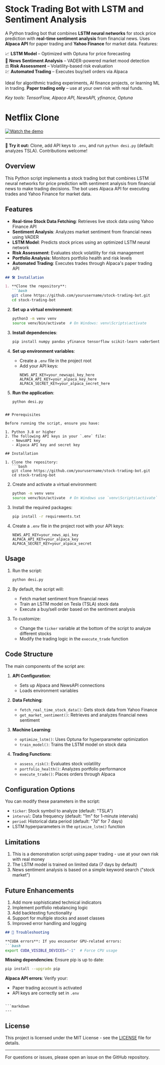 # Stock Trading Bot with LSTM and Sentiment Analysis

A Python trading bot that combines **LSTM neural networks** for stock price prediction with **real-time sentiment analysis** from financial news. Uses **Alpaca API** for paper trading and **Yahoo Finance** for market data. Features:  

📈 **LSTM Model** – Optimized with Optuna for price forecasting  
📰 **News Sentiment Analysis** – VADER-powered market mood detection  
⚖️ **Risk Assessment** – Volatility-based risk evaluation  
💹 **Automated Trading** – Executes buy/sell orders via Alpaca  

Ideal for algorithmic trading experiments, AI finance projects, or learning ML in trading. **Paper trading only** – use at your own risk with real funds.  

*Key tools: TensorFlow, Alpaca API, NewsAPI, yfinance, Optuna*  

# Netflix Clone

[![Watch the demo](https://img.shields.io/badge/Watch-Demo_Video-red?style=for-the-badge&logo=asciinema)](https://files.catbox.moe/3ns1ls.mp4)

---  
**🚀 Try it out:** Clone, add API keys to `.env`, and run `python desi.py` (default: analyzes TSLA). Contributions welcome!

## Overview

This Python script implements a stock trading bot that combines LSTM neural networks for price prediction with sentiment analysis from financial news to make trading decisions. The bot uses Alpaca API for executing trades and Yahoo Finance for market data.

## Features

- **Real-time Stock Data Fetching**: Retrieves live stock data using Yahoo Finance API
- **Sentiment Analysis**: Analyzes market sentiment from financial news using VADER
- **LSTM Model**: Predicts stock prices using an optimized LSTM neural network
- **Risk Assessment**: Evaluates stock volatility for risk management
- **Portfolio Analysis**: Monitors portfolio health and risk levels
- **Automated Trading**: Executes trades through Alpaca's paper trading API

```markdown
## 🛠 Installation

1. **Clone the repository**:
   ```bash
   git clone https://github.com/yourusername/stock-trading-bot.git
   cd stock-trading-bot
   ```

2. **Set up a virtual environment**:
   ```bash
   python3 -m venv venv
   source venv/bin/activate  # On Windows: venv\Scripts\activate
   ```

3. **Install dependencies**:
   ```bash
   pip install numpy pandas yfinance tensorflow scikit-learn vaderSentiment requests matplotlib seaborn optuna alpaca-trade-api python-dotenv
   ```

4. **Set up environment variables**:
   - Create a `.env` file in the project root
   - Add your API keys:
     ```
     NEWS_API_KEY=your_newsapi_key_here
     ALPACA_API_KEY=your_alpaca_key_here
     ALPACA_SECRET_KEY=your_alpaca_secret_here
     ```

5. **Run the application**:
   ```bash
   python desi.py
   ```
```

## Prerequisites

Before running the script, ensure you have:

1. Python 3.8 or higher
2. The following API keys in your `.env` file:
   - NewsAPI key
   - Alpaca API key and secret key

## Installation

1. Clone the repository:
   ```bash
   git clone https://github.com/yourusername/stock-trading-bot.git
   cd stock-trading-bot
   ```

2. Create and activate a virtual environment:
   ```bash
   python -m venv venv
   source venv/bin/activate  # On Windows use `venv\Scripts\activate`
   ```

3. Install the required packages:
   ```bash
   pip install -r requirements.txt
   ```

4. Create a `.env` file in the project root with your API keys:
   ```
   NEWS_API_KEY=your_news_api_key
   ALPACA_API_KEY=your_alpaca_key
   ALPACA_SECRET_KEY=your_alpaca_secret
   ```

## Usage

1. Run the script:
   ```bash
   python desi.py
   ```

2. By default, the script will:
   - Fetch market sentiment from financial news
   - Train an LSTM model on Tesla (TSLA) stock data
   - Execute a buy/sell order based on the sentiment analysis

3. To customize:
   - Change the `ticker` variable at the bottom of the script to analyze different stocks
   - Modify the trading logic in the `execute_trade` function

## Code Structure

The main components of the script are:

1. **API Configuration**:
   - Sets up Alpaca and NewsAPI connections
   - Loads environment variables

2. **Data Fetching**:
   - `fetch_real_time_stock_data()`: Gets stock data from Yahoo Finance
   - `get_market_sentiment()`: Retrieves and analyzes financial news sentiment

3. **Machine Learning**:
   - `optimize_lstm()`: Uses Optuna for hyperparameter optimization
   - `train_model()`: Trains the LSTM model on stock data

4. **Trading Functions**:
   - `assess_risk()`: Evaluates stock volatility
   - `portfolio_health()`: Analyzes portfolio performance
   - `execute_trade()`: Places orders through Alpaca

## Configuration Options

You can modify these parameters in the script:

- `ticker`: Stock symbol to analyze (default: "TSLA")
- `interval`: Data frequency (default: "1m" for 1-minute intervals)
- `period`: Historical data period (default: "7d" for 7 days)
- LSTM hyperparameters in the `optimize_lstm()` function

## Limitations

1. This is a demonstration script using paper trading - use at your own risk with real money
2. The LSTM model is trained on limited data (7 days by default)
3. News sentiment analysis is based on a simple keyword search ("stock market")

## Future Enhancements

1. Add more sophisticated technical indicators
2. Implement portfolio rebalancing logic
3. Add backtesting functionality
4. Support for multiple stocks and asset classes
5. Improved error handling and logging

```markdown
## 🚨 Troubleshooting

**CUDA errors**: If you encounter GPU-related errors:
```bash
export CUDA_VISIBLE_DEVICES="-1"  # Force CPU usage
```

**Missing dependencies**: Ensure pip is up to date:
```bash
pip install --upgrade pip
```

**Alpaca API errors**: Verify your:
- Paper trading account is activated
- API keys are correctly set in `.env`
```

```markdown
---
```

## License

This project is licensed under the MIT License - see the [LICENSE](LICENSE) file for details.

---

For questions or issues, please open an issue on the GitHub repository.
